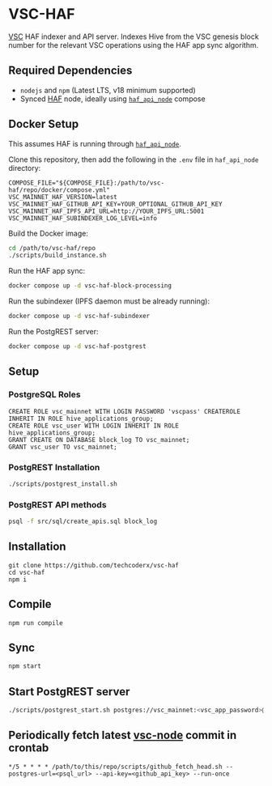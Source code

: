 # VSC-HAF

[VSC](https://github.com/vsc-eco/vsc-node) HAF indexer and API server. Indexes Hive from the VSC genesis block number for the relevant VSC operations using the HAF app sync algorithm.

## Required Dependencies

* `nodejs` and `npm` (Latest LTS, v18 minimum supported)
* Synced [HAF](https://gitlab.syncad.com/hive/haf) node, ideally using [`haf_api_node`](https://gitlab.syncad.com/hive/haf_api_node) compose

## Docker Setup

This assumes HAF is running through [`haf_api_node`](https://gitlab.syncad.com/hive/haf_api_node).

Clone this repository, then add the following in the `.env` file in `haf_api_node` directory:

```env
COMPOSE_FILE="${COMPOSE_FILE}:/path/to/vsc-haf/repo/docker/compose.yml"
VSC_MAINNET_HAF_VERSION=latest
VSC_MAINNET_HAF_GITHUB_API_KEY=YOUR_OPTIONAL_GITHUB_API_KEY
VSC_MAINNET_HAF_IPFS_API_URL=http://YOUR_IPFS_URL:5001
VSC_MAINNET_HAF_SUBINDEXER_LOG_LEVEL=info
```

Build the Docker image:

```sh
cd /path/to/vsc-haf/repo
./scripts/build_instance.sh
```

Run the HAF app sync:
```sh
docker compose up -d vsc-haf-block-processing
```

Run the subindexer (IPFS daemon must be already running):
```sh
docker compose up -d vsc-haf-subindexer
```

Run the PostgREST server:
```sh
docker compose up -d vsc-haf-postgrest
```

## Setup

### PostgreSQL Roles
```pgsql
CREATE ROLE vsc_mainnet WITH LOGIN PASSWORD 'vscpass' CREATEROLE INHERIT IN ROLE hive_applications_group;
CREATE ROLE vsc_user WITH LOGIN INHERIT IN ROLE hive_applications_group;
GRANT CREATE ON DATABASE block_log TO vsc_mainnet;
GRANT vsc_user TO vsc_mainnet;
```

### PostgREST Installation
```bash
./scripts/postgrest_install.sh
```

### PostgREST API methods
```bash
psql -f src/sql/create_apis.sql block_log
```

## Installation
```
git clone https://github.com/techcoderx/vsc-haf
cd vsc-haf
npm i
```

## Compile
```
npm run compile
```

## Sync
```bash
npm start
```

## Start PostgREST server
```bash
./scripts/postgrest_start.sh postgres://vsc_mainnet:<vsc_app_password>@localhost:5432/block_log <server_port>
```

## Periodically fetch latest [vsc-node](https://github.com/vsc-eco/vsc-node) commit in crontab
```cron
*/5 * * * * /path/to/this/repo/scripts/github_fetch_head.sh --postgres-url=<psql_url> --api-key=<github_api_key> --run-once
```